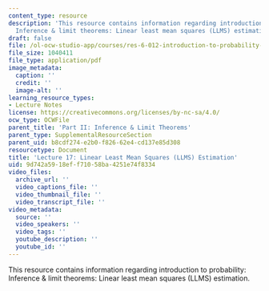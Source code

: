 ```yaml
---
content_type: resource
description: 'This resource contains information regarding introduction to probability:
  Inference & limit theorems: Linear least mean squares (LLMS) estimation.'
draft: false
file: /ol-ocw-studio-app/courses/res-6-012-introduction-to-probability-spring-2018/9d742a5918eff71058ba4251e74f8334_MITRES_6_012S18_L17.pdf
file_size: 1040411
file_type: application/pdf
image_metadata:
  caption: ''
  credit: ''
  image-alt: ''
learning_resource_types:
- Lecture Notes
license: https://creativecommons.org/licenses/by-nc-sa/4.0/
ocw_type: OCWFile
parent_title: 'Part II: Inference & Limit Theorems'
parent_type: SupplementalResourceSection
parent_uid: b8cdf274-e2b0-f826-62e4-cd137e85d308
resourcetype: Document
title: 'Lecture 17: Linear Least Mean Squares (LLMS) Estimation'
uid: 9d742a59-18ef-f710-58ba-4251e74f8334
video_files:
  archive_url: ''
  video_captions_file: ''
  video_thumbnail_file: ''
  video_transcript_file: ''
video_metadata:
  source: ''
  video_speakers: ''
  video_tags: ''
  youtube_description: ''
  youtube_id: ''
---
```

This resource contains information regarding introduction to probability: Inference & limit theorems: Linear least mean squares (LLMS) estimation.